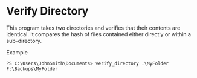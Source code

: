 # Verify Directory
This program takes two directories and verifies that their contents are identical. It compares the hash of files contained either directly or within a sub-directory.

Example
```
PS C:\Users\JohnSmith\Documents> verify_directory .\MyFolder F:\Backups\MyFolder
```